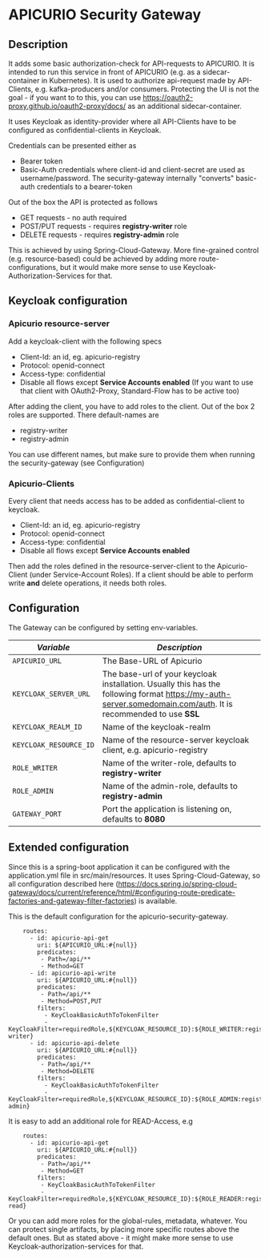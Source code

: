 # APICURIO Security Gateway

## Description
It adds some basic authorization-check for API-requests to APICURIO. It is intended to run this service in front of APICURIO (e.g. as a sidecar-container in Kubernetes). It is used to authorize api-request made by API-Clients, e.g. kafka-producers and/or consumers. Protecting the UI is not the goal - if you want to to this, you can use https://oauth2-proxy.github.io/oauth2-proxy/docs/ as an additional sidecar-container. 

It uses Keycloak as identity-provider where all API-Clients have to be configured as confidential-clients in Keycloak.

Credentials can be presented either as

* Bearer token
* Basic-Auth credentials where client-id and client-secret are used as username/password. The security-gateway internally "converts" basic-auth credentials to a bearer-token

Out of the box the API is protected as follows

* GET requests - no auth required
* POST/PUT requests - requires **registry-writer** role
* DELETE requests - requires **registry-admin** role

This is achieved by using Spring-Cloud-Gateway. More fine-grained control (e.g. resource-based) could be achieved by adding more route-configurations, but it would make more sense to use Keycloak-Authorization-Services for that.

## Keycloak configuration
### Apicurio resource-server
Add a keycloak-client with the following specs

* Client-Id: an id, eg. apicurio-registry
* Protocol: openid-connect
* Access-type: confidential
* Disable all flows except **Service Accounts enabled** (If you want to use that client with OAuth2-Proxy, Standard-Flow has to be active too)

After adding the client, you have to add roles to the client. Out of the box 2 roles are supported. There default-names are

* registry-writer
* registry-admin

You can use different names, but make sure to provide them when running the security-gateway (see Configuration)  

### Apicurio-Clients
Every client that needs access has to be added as confidential-client to keycloak. 

* Client-Id: an id, eg. apicurio-registry
* Protocol: openid-connect
* Access-type: confidential
* Disable all flows except **Service Accounts enabled**

Then add the roles defined in the resource-server-client to the Apicurio-Client (under Service-Account Roles). If a client should be able to perform write **and** delete operations, it needs both roles.

## Configuration

The Gateway can be configured by setting env-variables.

| *Variable* | *Description* |
| --- | --- |
| `APICURIO_URL` | The Base-URL of Apicurio|
| `KEYCLOAK_SERVER_URL` | The base-url of your keycloak installation. Usually this has the following format https://my-auth-server.somedomain.com/auth. It is recommended to use **SSL** |
| `KEYCLOAK_REALM_ID` | Name of the keycloak-realm  |
| `KEYCLOAK_RESOURCE_ID` | Name of the resource-server keycloak client, e.g. apicurio-registry |
| `ROLE_WRITER` | Name of the writer-role, defaults to **registry-writer**  |
| `ROLE_ADMIN` | Name of the admin-role, defaults to **registry-admin**  |
| `GATEWAY_PORT` | Port the application is listening on, defaults to **8080**  |

## Extended configuration
Since this is a spring-boot application it can be configured with the application.yml file in src/main/resources. It uses Spring-Cloud-Gateway, so all configuration described here (https://docs.spring.io/spring-cloud-gateway/docs/current/reference/html/#configuring-route-predicate-factories-and-gateway-filter-factories) is available.

This is the default configuration for the apicurio-security-gateway.

```
    routes:
      - id: apicurio-api-get
        uri: ${APICURIO_URL:#{null}}
        predicates:
         - Path=/api/**
         - Method=GET
      - id: apicurio-api-write
        uri: ${APICURIO_URL:#{null}}
        predicates:
         - Path=/api/**
         - Method=POST,PUT
        filters:
          - KeyCloakBasicAuthToTokenFilter
          - KeyCloakFilter=requiredRole,${KEYCLOAK_RESOURCE_ID}:${ROLE_WRITER:registry-writer}
      - id: apicurio-api-delete
        uri: ${APICURIO_URL:#{null}}
        predicates:
         - Path=/api/**
         - Method=DELETE
        filters:
          - KeyCloakBasicAuthToTokenFilter
          - KeyCloakFilter=requiredRole,${KEYCLOAK_RESOURCE_ID}:${ROLE_ADMIN:registry-admin}
```

It is easy to add an additional role for READ-Access, e.g

```
    routes:
      - id: apicurio-api-get
        uri: ${APICURIO_URL:#{null}}
        predicates:
         - Path=/api/**
         - Method=GET
        filters:
         - KeyCloakBasicAuthToTokenFilter
         - KeyCloakFilter=requiredRole,${KEYCLOAK_RESOURCE_ID}:${ROLE_READER:registry-read}
```

Or you can add more roles for the global-rules, metadata, whatever. You can protect single artifacts, by placing more specific routes above the default ones.  But as stated above - it might make more sense to use Keycloak-authorization-services for that.



